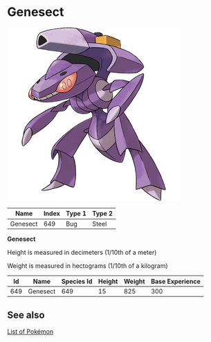 # Genesect


![Genesect](images/649.png)

| **Name** | **Index** | **Type 1** | **Type 2** |
|----|----|----|----|
| Genesect | 649 | Bug | Steel  |

**Genesect** 


Height is measured in decimeters (1/10th of a meter)

Weight is measured in hectograms (1/10th of a kilogram)

| **Id** | **Name** | **Species Id** | **Height** | **Weight** | **Base Experience** |
|--------|----------|----------------|------------|------------|---------------------|
| 649 | Genesect | 649 | 15 | 825 | 300 |


## See also

[List of Pokémon](../pokemon.md)

